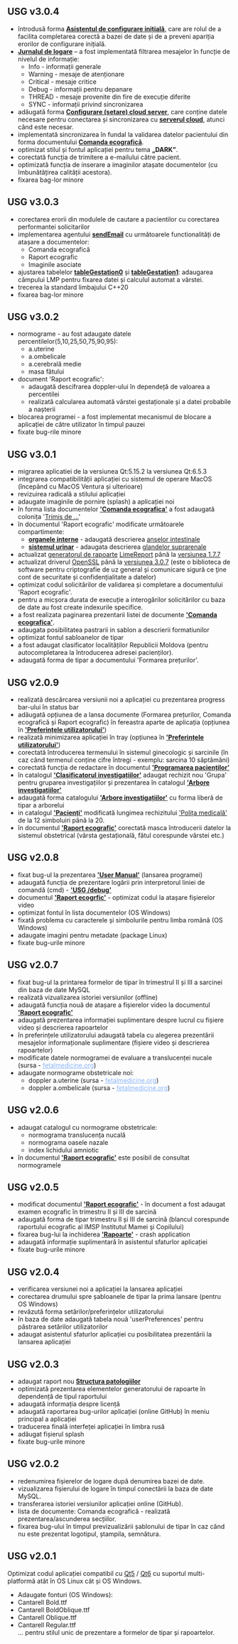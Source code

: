 ## USG v3.0.4
* întrodusă forma <b><u>Asistentul de configurare inițială</u></b>, care are rolul de a facilita completarea corectă a bazei de date și de a preveni apariția erorilor de configurare inițială.
* <b><u>Jurnalul de logare</u></b> – a fost implementată filtrarea mesajelor în funcție de nivelul de informație:
    * Info     - informații generale
    * Warning  - mesaje de atenționare
    * Critical - mesaje critice
    * Debug    - informații pentru depanare
    * THREAD   - mesaje provenite din fire de execuție diferite
    * SYNC     - informații privind sincronizarea
* adăugată forma <b><u>Configurare (setare) cloud server</u></b>, care conține datele necesare pentru conectarea și sincronizarea cu <b><u>serverul cloud</u></b>, atunci când este necesar.
* implementată sincronizarea în fundal la validarea datelor pacientului din forma documentului <b><u>Comanda ecografică</u></b>.
* optimizat stilul și fontul aplicației pentru tema <b>„DARK”</b>.
* corectată funcția de trimitere a e-mailului către pacient.
* optimizată funcția de inserare a imaginilor atașate documentelor (cu îmbunătățirea calității acestora).
* fixarea bag-lor minore

## USG v3.0.3
* corectarea erorii din modulele de cautare a pacientilor cu corectarea performantei solicitarilor
* implementarea agentului <b><u>sendEmail</u></b> cu următoarele functionalități de atașare a documentelor:   
    * Comanda ecografică
    * Raport ecografic
    * Imaginile asociate
* ajustarea tabelelor <b><u>tableGestation0</u></b> și <b><u>tableGestation1</u></b>: adaugarea câmpului LMP pentru fixarea datei și calculul automat a vârstei.
* trecerea la standard limbajului C++20
* fixarea bag-lor minore

## USG v3.0.2
* normograme - au fost adaugate datele percentilelor(5,10,25,50,75,90,95):
    * a.uterine 
    * a.ombelicale
    * a.cerebrală medie
    * masa fătului
* document 'Raport ecografic':
    * adaugată descifrarea doppler-ului în dependeță de valoarea a percentilei
    * realizată calcularea automată vârstei gestaționale și a datei probabile a nașterii
* blocarea programei -  a fost implementat mecanismul de blocare a aplicației de către utilizator în timpul pauzei
* fixate bug-rile minore

## USG v3.0.1
* migrarea aplicatiei de la versiunea Qt:5.15.2 la versiunea Qt:6.5.3
* integrarea compatibilității aplicației cu sistemul de operare MacOS (începând cu MacOS Ventura și ulterioare)
* revizuirea radicală a stilului aplicației
* adaugate imaginile de pornire (splash) a aplicației noi 
* în forma lista documentelor <b><u>'Comanda ecografica'</u></b> a fost adaugată colonița '<u>Trimis de ...</u>'
* în documentul 'Raport ecografic' modificate următoarele compartimente:
    * <b><u>organele interne</u></b> - adaugată descrierea <u>anselor intestinale</u>
    * <b><u>sistemul urinar</u></b> - adaugata descrierea <u>glandelor suprarenale</u>
* actualizat <u>generatorul de rapoarte</u> [LimeReport](https://github.com/fralx/LimeReport) până la <U>versiunea 1.7.7</U>
* actualizat driverul [OpenSSL](https://openssl.org/) până la <u>versiunea 3.0.7</u> (este o biblioteca de software pentru criptografie de uz general 
și comunicare sigură ce ţine cont de securitate și confidențialitate a datelor)
* optimizat codul solicitărilor de validarea și completare a documentului 'Raport ecografic'.
* pentru a micșora durata de execuție a interogărilor solicitărilor cu baza de date au fost create indexurile specifice.
* a fost realizata paginarea prezentarii listei de documente <b><u>'Comanda ecografica'</u></b>.
* adaugata posibilitatea pastrarii in sablon a descrierii formatiunilor
* optimizat fontul sabloanelor de tipar 
* a fost adaugat clasificator localităților Republicii Moldova (pentru autocompletarea la întroducerea adresei pacienților).
* adaugată forma de tipar a documentului 'Formarea prețurilor'.

## USG v2.0.9
* realizată descărcarea versiunii noi a aplicației cu prezentarea progress bar-ului în status bar
* adăugată opțiunea de a lansa documente (Formarea prețurilor, Comanda ecografică și Raport ecografic) în fereastra aparte de aplicația (opțiunea în <b><u>'Preferințele utilizatorului'</u></b>)
* realizată minimizarea aplicației în tray (opțiunea în <b><u>'Preferințele utilizatorului'</u></b>)
* corectată întroducerea termenului în sistemul ginecologic și sarcinile (în caz când termenul conține cifre întregi - exemplu: sarcina 10 săptămâni)
* corectată funcția de redactare în documentul <b><u>'Programarea pacienților'</u></b>
* în catalogul <b><u>'Clasificatorul investigațiilor'</u></b> adaugat rechizit nou 'Grupa' pentru gruparea investigațiilor și prezentarea în catalogul <b><u>'Arbore investigațiilor'</u></b>
* adaugată forma catalogului <b><u>'Arbore investigațiilor'</u></b> cu forma liberă de tipar a arborelui
* in catalogul <b><u>'Pacienți'</u></b> modificată lungimea rechizitului <u>'Polița medicală'</u> de la 12 simboluiri până la 20.
* în documentul <b><u>'Raport ecografic'</u></b> corectată masca întroducerii datelor la sistemul obstetrical (vârsta gestațională, fătul corespunde vârstei etc.)

## USG v2.0.8
* fixat bug-ul la prezentarea <b><u>'User Manual'</u></b> (lansarea programei)
* adaugată funcția de prezentare logării prin interpretorul liniei de comandă (cmd) - <b><u>'USG /debug'</u></b>
* documentul <b><u>'Raport ecogrfic'</u></b> - optimizat codul la atașare fișierelor video
* optimizat fontul în lista documentelor (OS Windows)
* fixată problema cu caracterele și simbolurile pentru limba română (OS Windows)
* adaugate imagini pentru metadate (package Linux)
* fixate bug-urile minore

## USG v2.0.7
* fixat bug-ul la printarea formelor de tipar în trimestrul II și III a sarcinei din baza de date MySQL
* realizată vizualizarea istoriei versiunilor (offline)
* adaugată funcția nouă de atașare a fișierelor video la documentul <b><u>'Raport ecografic'</u></b>
* adaugată prezentarea informației suplimentare despre lucrul cu fișiere video și descrierea rapoartelor
* în preferințele utilizatorului adaugată tabela cu alegerea prezentării mesajelor informaționale suplimentare (fișiere video și descrierea rapoartelor)
* modificate datele normogramei de evaluare a translucenței nucale (sursa - <a href="https://fetalmedicine.org/research/assess/nt"><span style=" text-decoration: underline; color:#8ab4f8;">fetalmedicine.org</span></a>)
* adaugate normograme obstetricale noi:
    * doppler a.uterine (sursa - <a href="https://fetalmedicine.org/research/utp"><span style=" text-decoration: underline; color:#8ab4f8;">fetalmedicine.org</span></a>)
    * doppler a.ombelicale (sursa - <a href="https://fetalmedicine.org/research/doppler"><span style=" text-decoration: underline; color:#8ab4f8;">fetalmedicine.org</span></a>)

## USG v2.0.6
* adaugat catalogul cu normograme obstetricale:
    * normograma translucența nucală
    * normograma oasele nazale
    * index lichidului amniotic
* în documentul <b><u>'Raport ecografic'</u></b> este posibil de consultat normogramele

## USG v2.0.5
* modificat documentul <b><u>'Raport ecografic'</u></b> - în document a fost adaugat examen ecografic în trimestru II și III de sarcină
* adaugată forma de tipar trimestru II și III de sarcină (blancul corespunde raportului ecografic al IMSP Institutul Mamei şi Copilului)
* fixarea bug-lui la inchiderea <b><u>'Rapoarte'</u></b> - crash application
* adaugată informație suplimentară în asistentul sfaturlor aplicației
* fixate bug-urile minore

## USG v2.0.4  
* verificarea versiunei noi a aplicației la lansarea aplicației 
* corectarea drumului spre șabloanele de tipar la prima lansare (pentru OS Windows)
* revăzută forma setărilor/preferințelor utilizatorului
* în baza de date adaugată tabela nouă 'userPreferences' pentru păstrarea setărilor utilizatorilor
* adaugat asistentul sfaturlor aplicației cu posibilitatea prezentării la lansarea aplicației 

## USG v2.0.3
* adaugat raport nou <b><u>Structura patologiilor</u></b>  
* optimizată prezentarea elementelor generatorului de rapoarte în dependență de tipul raportului 
* adaugată informația despre licență  
* adaugată raportarea bug-urilor aplicației (online GitHub) în meniu principal a aplicației
* traducerea finală interfeței aplicației în limbra rusă
* adăugat fișierul splash     
* fixate bug-urile minore

## USG v2.0.2  
* redenumirea fișierelor de logare după denumirea bazei de date.
* vizualizarea fișierului de logare în timpul conectării la baza de date MySQL.
* transferarea istoriei versiunilor aplicației online (GitHub).
* lista de documente: Comanda ecografică - realizată prezentarea/ascunderea secțiilor.
* fixarea bug-ului în timpul previzualizării șablonului de tipar în caz când nu este prezentat logotipul, ștampila, semnătura.

## USG v2.0.1
Optimizat codul aplicației compatibil cu [Qt5](https://doc.qt.io/qt-5/qt5-intro.html) / [Qt6](https://doc.qt.io/qt-6/whatsnewqt6.html) cu suportul 
multi-platformă atât în OS Linux cât și OS Windows.  
* Adaugate fonturi (OS Windows):
* Cantarell Bold.ttf  
* Cantarell BoldOblique.ttf  
* Cantarell Oblique.ttf  
* Cantarell Regular.ttf  
... pentru stilul unic de prezentare a formelor de tipar și rapoartelor.
